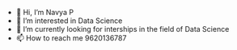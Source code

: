 - 👋 Hi, I’m Navya P
- 👀 I’m interested in Data Science
- 🌱 I’m currently looking for interships in the field of Data Science
- 📫 How to reach me 9620136787

<!---
Navyabhat28/Navyabhat28 is a ✨ special ✨ repository because its `README.md` (this file) appears on your GitHub profile.
You can click the Preview link to take a look at your changes.
--->
